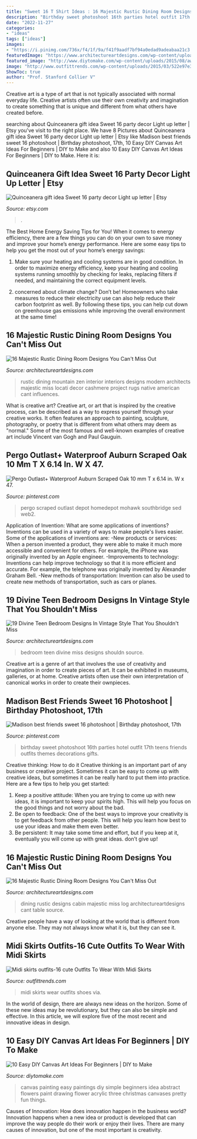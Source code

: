 ```yaml
---
title: "Sweet 16 T Shirt Ideas : 16 Majestic Rustic Dining Room Designs You Can&#039;t Miss Out"
description: "Birthday sweet photoshoot 16th parties hotel outfit 17th teens friends outfits themes decorations gifts"
date: "2022-11-27"
categories:
- "ideas"
tags: ["ideas"]
images:
- "https://i.pinimg.com/736x/f4/1f/9a/f41f9aadf7bf94a0edad9adeabaa21c3.jpg"
featuredImage: "https://www.architectureartdesigns.com/wp-content/uploads/2016/08/16-Majestic-Rustic-Dining-Room-Designs-You-Cant-Miss-Out-4.jpg"
featured_image: "http://www.diytomake.com/wp-content/uploads/2015/08/awesome-canvas-painting-ideas.jpg"
image: "http://www.outfittrends.com/wp-content/uploads/2015/03/522e97e380f3466177da983fc7b020ca.jpg"
ShowToc: true
author: "Prof. Stanford Collier V"
---
```



Creative art is a type of art that is not typically associated with normal everyday life. Creative artists often use their own creativity and imagination to create something that is unique and different from what others have created before.

	

		
searching about Quinceanera gift idea Sweet 16 party decor Light up letter | Etsy you've visit to the right place. We have 8 Pictures about Quinceanera gift idea Sweet 16 party decor Light up letter | Etsy like Madison best friends sweet 16 photoshoot | Birthday photoshoot, 17th, 10 Easy DIY Canvas Art Ideas For Beginners | DIY to Make and also 10 Easy DIY Canvas Art Ideas For Beginners | DIY to Make. Here it is:
		
    
## Quinceanera Gift Idea Sweet 16 Party Decor Light Up Letter | Etsy

<img loading=lazy src="https://i.etsystatic.com/12704887/r/il/80ac05/1377193165/il_794xN.1377193165_2b6g.jpg" onerror="this.onerror=null;this.src='https://tse2.mm.bing.net/th?id=OIP.UJIvm1_uZD_cPX60mkf-JgHaQb&amp;pid=15.1';" alt="Quinceanera gift idea Sweet 16 party decor Light up letter | Etsy">

_Source: etsy.com_

>. 

	

The Best Home Energy Saving Tips for You!
When it comes to energy efficiency, there are a few things you can do on your own to save money and improve your home’s energy performance. Here are some easy tips to help you get the most out of your home’s energy savings:
1. Make sure your heating and cooling systems are in good condition. In order to maximize energy efficiency, keep your heating and cooling systems running smoothly by checking for leaks, replacing filters if needed, and maintaining the correct equipment levels.

2. concerned about climate change? Don’t be! Homeowners who take measures to reduce their electricity use can also help reduce their carbon footprint as well. By following these tips, you can help cut down on greenhouse gas emissions while improving the overall environment at the same time!

    
## 16 Majestic Rustic Dining Room Designs You Can&#039;t Miss Out

<img loading=lazy src="https://www.architectureartdesigns.com/wp-content/uploads/2016/08/16-Majestic-Rustic-Dining-Room-Designs-You-Cant-Miss-Out-4.jpg" onerror="this.onerror=null;this.src='https://tse1.mm.bing.net/th?id=OIP.hNzv3YTjSkJ7F3VytvbIqAHaE7&amp;pid=15.1';" alt="16 Majestic Rustic Dining Room Designs You Can&#039;t Miss Out">

_Source: architectureartdesigns.com_

>rustic dining mountain zen interior interiors designs modern architects majestic miss locati decor cashmere project rugs native american cant influences. 

	

What is creative art?
Creative art, or art that is inspired by the creative process, can be described as a way to express yourself through your creative works. It often features an approach to painting, sculpture, photography, or poetry that is different from what others may deem as "normal." Some of the most famous and well-known examples of creative art include Vincent van Gogh and Paul Gauguin.

    
## Pergo Outlast+ Waterproof Auburn Scraped Oak 10 Mm T X 6.14 In. W X 47.

<img loading=lazy src="https://i.pinimg.com/736x/57/3d/94/573d94a00aeee1875340021af0e625f3.jpg" onerror="this.onerror=null;this.src='https://tse1.mm.bing.net/th?id=OIP.j45UTs_VLl182dEZVXFq8AHaHa&amp;pid=15.1';" alt="Pergo Outlast+ Waterproof Auburn Scraped Oak 10 mm T x 6.14 in. W x 47.">

_Source: pinterest.com_

>pergo scraped outlast depot homedepot mohawk southbridge sed web2. 

	

Application of Invention: What are some applications of inventions?
Inventions can be used in a variety of ways to make people's lives easier. Some of the applications of inventions are: 
-New products or services: When a person invented a product, they were able to make it much more accessible and convenient for others. For example, the iPhone was originally invented by an Apple engineer. 
-Improvements to technology: Inventions can help improve technology so that it is more efficient and accurate. For example, the telephone was originally invented by Alexander Graham Bell. 
-New methods of transportation: Invention can also be used to create new methods of transportation, such as cars or planes.

    
## 19 Divine Teen Bedroom Designs In Vintage Style That You Shouldn&#039;t Miss

<img loading=lazy src="https://www.architectureartdesigns.com/wp-content/uploads/2016/10/18-5.jpg" onerror="this.onerror=null;this.src='https://tse4.mm.bing.net/th?id=OIP.Kajn71wCsejkwvJkjxfX4gHaHa&amp;pid=15.1';" alt="19 Divine Teen Bedroom Designs In Vintage Style That You Shouldn&#039;t Miss">

_Source: architectureartdesigns.com_

>bedroom teen divine miss designs shouldn source. 

	

Creative art is a genre of art that involves the use of creativity and imagination in order to create pieces of art. It can be exhibited in museums, galleries, or at home. Creative artists often use their own interpretation of canonical works in order to create their ownpieces.

    
## Madison Best Friends Sweet 16 Photoshoot | Birthday Photoshoot, 17th

<img loading=lazy src="https://i.pinimg.com/736x/f4/1f/9a/f41f9aadf7bf94a0edad9adeabaa21c3.jpg" onerror="this.onerror=null;this.src='https://tse2.mm.bing.net/th?id=OIP.JZgSk8vNZlnhxQ81Wt7MUgHaLH&amp;pid=15.1';" alt="Madison best friends sweet 16 photoshoot | Birthday photoshoot, 17th">

_Source: pinterest.com_

>birthday sweet photoshoot 16th parties hotel outfit 17th teens friends outfits themes decorations gifts. 

	

Creative thinking: How to do it
Creative thinking is an important part of any business or creative project. Sometimes it can be easy to come up with creative ideas, but sometimes it can be really hard to put them into practice. Here are a few tips to help you get started: 
1. Keep a positive attitude: When you are trying to come up with new ideas, it is important to keep your spirits high. This will help you focus on the good things and not worry about the bad. 
2. Be open to feedback: One of the best ways to improve your creativity is to get feedback from other people. This will help you learn how best to use your ideas and make them even better. 
3. Be persistent: It may take some time and effort, but if you keep at it, eventually you will come up with great ideas. don’t give up!

    
## 16 Majestic Rustic Dining Room Designs You Can&#039;t Miss Out

<img loading=lazy src="https://www.architectureartdesigns.com/wp-content/uploads/2016/08/16-Majestic-Rustic-Dining-Room-Designs-You-Cant-Miss-Out-15.jpg" onerror="this.onerror=null;this.src='https://tse4.mm.bing.net/th?id=OIP.BESVtkgadx893bX2TlZqawHaLH&amp;pid=15.1';" alt="16 Majestic Rustic Dining Room Designs You Can&#039;t Miss Out">

_Source: architectureartdesigns.com_

>dining rustic designs cabin majestic miss log architectureartdesigns cant table source. 

	

Creative people have a way of looking at the world that is different from anyone else. They may not always know what it is, but they can see it.

    
## Midi Skirts Outfits-16 Cute Outfits To Wear With Midi Skirts

<img loading=lazy src="http://www.outfittrends.com/wp-content/uploads/2015/03/522e97e380f3466177da983fc7b020ca.jpg" onerror="this.onerror=null;this.src='https://tse3.mm.bing.net/th?id=OIP.OE55X1-ss8zf0Q3IT9rnQQHaLU&amp;pid=15.1';" alt="Midi skirts outfits-16 cute Outfits To Wear With Midi Skirts">

_Source: outfittrends.com_

>midi skirts wear outfits shoes via. 

	

In the world of design, there are always new ideas on the horizon. Some of these new ideas may be revolutionary, but they can also be simple and effective. In this article, we will explore five of the most recent and innovative ideas in design.

    
## 10 Easy DIY Canvas Art Ideas For Beginners | DIY To Make

<img loading=lazy src="http://www.diytomake.com/wp-content/uploads/2015/08/awesome-canvas-painting-ideas.jpg" onerror="this.onerror=null;this.src='https://tse1.mm.bing.net/th?id=OIP.3x_Dgm0MIEWgfw3Z1AhroAHaGV&amp;pid=15.1';" alt="10 Easy DIY Canvas Art Ideas For Beginners | DIY to Make">

_Source: diytomake.com_

>canvas painting easy paintings diy simple beginners idea abstract flowers paint drawing flower acrylic three christmas canvases pretty fun things. 

	

Causes of Innovation: How does innovation happen in the business world?
Innovation happens when a new idea or product is developed that can improve the way people do their work or enjoy their lives. There are many causes of innovation, but one of the most important is creativity.

